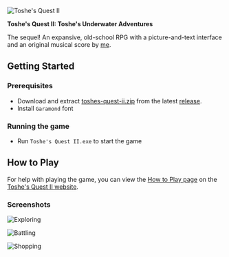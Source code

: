 ![Toshe's Quest II](https://user-images.githubusercontent.com/6226898/77361171-334b1e80-6d25-11ea-86b8-6c5e56ad271a.png)

**Toshe's Quest II: Toshe's Underwater Adventures**

The sequel! An expansive, old-school RPG with a picture-and-text interface and an original musical score by [me](https://github.com/1bengardner).

## Getting Started

### Prerequisites

- Download and extract [toshes-quest-ii.zip](https://github.com/1bengardner/toshes-quest-ii/releases/download/v3.0.0/toshes-quest-ii.zip) from the latest [release](https://github.com/1bengardner/toshes-quest-ii/releases).
- Install ``Garamond`` font

### Running the game

- Run ``Toshe's Quest II.exe`` to start the game

## How to Play

For help with playing the game, you can view the [How to Play page](https://toshesquest.com/how-to-play) on the [Toshe's Quest II website](https://toshesquest.com/).

### Screenshots

![Exploring](https://github.com/1bengardner/toshes-quest-ii/assets/6226898/e8e378a5-4f52-42d3-acd0-24585ab72d28)

![Battling](https://github.com/1bengardner/toshes-quest-ii/assets/6226898/70990a34-5f11-4d53-abf8-4d5eaf0ead63)

![Shopping](https://github.com/1bengardner/toshes-quest-ii/assets/6226898/568fe2c4-f40d-4f8f-be7e-f5c54bb1095b)
